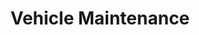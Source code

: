 ---
title: "Vehicle Maintenance"
url: /lake-buena-vista/vehicle-maintenance/
shop: Autowerkstatt
---